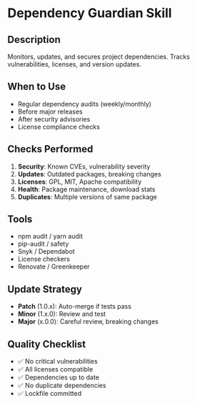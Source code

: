 # Dependency Guardian Skill

## Description
Monitors, updates, and secures project dependencies. Tracks vulnerabilities, licenses, and version updates.

## When to Use
- Regular dependency audits (weekly/monthly)
- Before major releases
- After security advisories
- License compliance checks

## Checks Performed
1. **Security**: Known CVEs, vulnerability severity
2. **Updates**: Outdated packages, breaking changes
3. **Licenses**: GPL, MIT, Apache compatibility
4. **Health**: Package maintenance, download stats
5. **Duplicates**: Multiple versions of same package

## Tools
- npm audit / yarn audit
- pip-audit / safety
- Snyk / Dependabot
- License checkers
- Renovate / Greenkeeper

## Update Strategy
- **Patch** (1.0.x): Auto-merge if tests pass
- **Minor** (1.x.0): Review and test
- **Major** (x.0.0): Careful review, breaking changes

## Quality Checklist
- ✅ No critical vulnerabilities
- ✅ All licenses compatible
- ✅ Dependencies up to date
- ✅ No duplicate dependencies
- ✅ Lockfile committed
